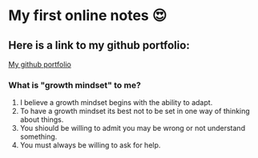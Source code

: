 # My first online notes 😍

## Here is a link to my github portfolio: 

[My github portfolio](https://github.com/chrisbas01)

### What is "growth mindset" to me? 
1. I believe a growth mindset begins with the ability to adapt.
2. To have a growth mindset its best not to be set in one way of thinking about things.
3. You shiould be willing to admit you may be wrong or not understand something.
4. You must always be willing to ask for help.
